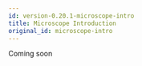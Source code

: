 ```yaml
---
id: version-0.20.1-microscope-intro
title: Microscope Introduction
original_id: microscope-intro
---
```


Coming soon
